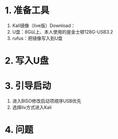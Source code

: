 # 1. 准备工具

1. Kali镜像（live版）Download：
2. U盘：8G以上、本人使用的是金士顿128G-USB3.2
3. rufus：把镜像写入到U盘

# 2. 写入U盘



# 3. 引导启动

1. 进入BISO修改启动项顺序USB优先
2. 选择liv方式进入Kali

# 4. 问题

